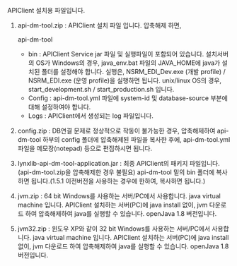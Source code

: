 APIClient 설치용 파일입니다.

1. api-dm-tool.zip :
   APIClient 설치 파일 입니다.  압축해제 하면,
   
   api-dm-tool
     - bin       : APIClient Service jar 파일 및 실행파일이 포함되어 있습니다.
                    설치서버의 OS가 Windows의 경우, java_env.bat 파일의 JAVA_HOME에 java가 설치된 폴더를 설정해야 합니다.
                    실행은, NSRM_EDI_Dev.exe (개발 profile) / NSRM_EDI.exe (운영 profile)을 실행하면 됩니다.
                    unix/linux OS의 경우, start_development.sh / start_production.sh 입니다.
     - Config    : api-dm-tool.yml 파일에 system-id 및 database-source 부분에 대해 설정하여야 합니다. 
     - Logs      : APIClient에서 생성되는 log 파일입니다.

2. config.zip : DB연결 문제로 정상적으로 작동이 불가능한 경우, 압축해제하여 api-dm-tool 하부의 config 폴더에 압축해제된 파일을 복사한 후에,
   api-dm-tool.yml 파일을 메모장(notepad) 등으로 편집하시면 됩니다.
   
3. lynxlib-api-dm-tool-application.jar : 최종 APIClient의 패키지 파일입니다.(api-dm-tool.zip을 압축해제한 경우 불필요)
   api-dm-tool 밑의 bin 폴더에 복사하면 됩니다.(1.5.1 이전버전을 사용하는 경우에 한하여, 복사하면 됩니다.)
   
4. jvm.zip      : 64 bit Windows를 사용하는 서버/PC에서 사용합니다. 
   java virtual machine 입니다.  APIClient 설치하는 서버(PC)에 java install 없이, jvm 다운로드 하여 압축해제하여 java를 실행할 수 있습니다.
   openJava 1.8 버전입니다.

4. jvm32.zip    : 윈도우 XP와 같이 32 bit Windows를 사용하는 서버/PC에서 사용합니다.
   java virtual machine 입니다.  APIClient 설치하는 서버(PC)에 java install 없이, jvm 다운로드 하여 압축해제하여 java를 실행할 수 있습니다.
   openJava 1.8 버전입니다.
